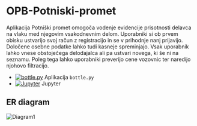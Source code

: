 # OPB-Potniski-promet

Aplikacija Potniški promet omogoča vodenje evidencije prisotnosti delavca na vlaku med njegovim vsakodnevnim delom.
Uporabniki si ob prvem obisku ustvarijo svoj račun z registracijo in se v prihodnje nanj prijavijo. Določene osebne podatke lahko tudi kasneje spreminjajo.
Vsak uporabnik lahko vnese obstoječega delodajalca ali pa ustvari novega, ki še ni na seznamu. Poleg tega lahko uporabniki preverijo cene vozovnic ter naredijo njohovo filtracijo.

* [![bottle.py](https://mybinder.org/badge_logo.svg)](https://mybinder.org/v2/gh/mateabt/OPB-Potniski-promet/main?urlpath=proxy/8080/) Aplikacija `bottle.py`
* [![Jupyter](https://mybinder.org/badge_logo.svg)](https://mybinder.org/v2/gh/mateabt/OPB-Potniski-promet/main) Jupyter


## ER diagram


![Diagram1](https://github.com/mateabt/OPB-Potniski-promet/assets/47794374/379fe0ad-9bb6-48d4-be0c-9a384c913252)
